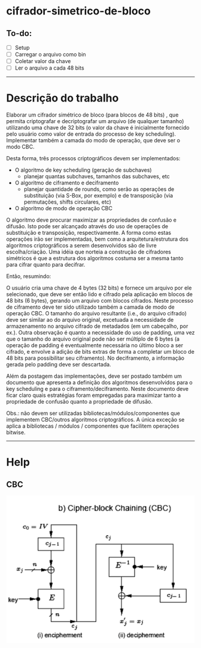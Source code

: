 # cifrador-simetrico-de-bloco

## To-do:

- [ ] Setup
- [ ] Carregar o arquivo como bin
- [ ] Coletar valor da chave
- [ ] Ler o arquivo a cada 48 bits 

---
# Descrição do trabalho 

Elaborar um cifrador simétrico de bloco (para blocos de 48 bits) , que permita criptografar e decriptografar um
arquivo (de qualquer tamanho) utilizando uma chave de 32 bits (o valor da chave é inicialmente fornecido pelo usuário
como valor de entrada do processo de key scheduling). Implementar também a camada do modo de operação, que deve ser o
modo CBC.

Desta forma, três processos criptográficos devem ser implementados:

- O algoritmo de key scheduling (geração de subchaves)
    - planejar quantas subchaves, tamanhos das subchaves, etc
- O algoritmo de ciframento e deciframento
    - planejar quantidade de rounds, como serão as operações de substituição (via S-Box, por exemplo) e de
      transposição (via permutações, shifts circulares, etc)
- O algoritmo de modo de operação CBC

O algoritmo deve procurar maximizar as propriedades de confusão e difusão. Isto pode ser alcançado através do uso de
operações de substituição e transposição, respectivamente. A forma como estas operações irão ser implementadas, bem como
a arquitetura/estrutura dos algoritmos criptográficos a serem desenvolvidos são de livre escolha/criação. Uma idéia que
norteia a construção de cifradores simétricos é que a estrutura dos algoritmos costuma ser a mesma tanto para cifrar
quanto para decifrar.

Então, resumindo:

O usuário cria uma chave de 4 bytes (32 bits) e fornece um arquivo por ele selecionado, que deve ser então lido e
cifrado pela aplicação em blocos de 48 bits (6 bytes), gerando um arquivo com blocos cifrados. Neste processo de
ciframento deve ter sido utilizado também a camada de modo de operação CBC. O tamanho do arquivo resultante (i.e., do
arquivo cifrado) deve ser similar ao do arquivo original, excetuada a necessidade de armazenamento no arquivo cifrado de
metadados (em um cabeçalho, por ex.). Outra observação é quanto a necessidade do uso de padding, uma vez que o tamanho
do arquivo original pode não ser múltiplo de 6 bytes (a operação de padding é eventualmente necessária no último bloco a
ser cifrado, e envolve a adição de bits extras de forma a completar um bloco de 48 bits para possibilitar seu
ciframento). No deciframento, a informação gerada pelo padding deve ser descartada.

Além da postagem das implementações, deve ser postado também um documento que apresenta a definição dos algoritmos
desenvolvidos para o key scheduling e para o ciframento/deciframento. Neste documento deve ficar claro quais estratégias
foram empregadas para maximizar tanto a propriedade de confusão quanto a propriedade de difusão.

Obs.: não devem ser utilizadas bibliotecas/módulos/componentes que implementem CBC/outros algoritmos criptográficos. A
única exceção se aplica a bibliotecas / módulos / componentes que facilitem operações bitwise.

---

# Help

## CBC

![img.png](img.png)